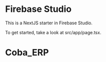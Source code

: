 # Firebase Studio

This is a NextJS starter in Firebase Studio.

To get started, take a look at src/app/page.tsx.
# Coba_ERP
